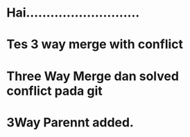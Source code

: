 # Hai............................

# Tes 3 way merge with conflict

# Three Way Merge dan solved conflict pada git

# 3Way Parennt added.
